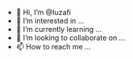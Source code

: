 - 👋 Hi, I’m @Iuzafi
- 👀 I’m interested in ...
- 🌱 I’m currently learning ...
- 💞️ I’m looking to collaborate on ...
- 📫 How to reach me ...

<!---
Iuzafi/Iuzafi is a ✨ special ✨ repository because its `README.md` (this file) appears on your GitHub profile.
You can click the Preview link to take a look at your changes.
--->
